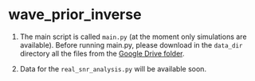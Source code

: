 # wave_prior_inverse

1. The main script is called `main.py` (at the moment only simulations are available).
Before running main.py, please download in the `data_dir` directory all the files from the [Google Drive folder](https://drive.google.com/drive/folders/15p2YIrVrZrL8nbs3TBQvZ2yukzpqp1Ek?usp=sharing). 


2. Data for the `real_snr_analysis.py` will be available soon.
